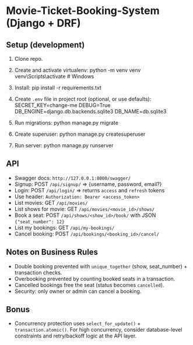 # Movie-Ticket-Booking-System (Django + DRF)

## Setup (development) 
1. Clone repo.
2. Create and activate virtualenv:
   python -m venv venv
   venv\Scripts\activate # Windows
   
3. Install: pip install -r requirements.txt

4. Create `.env` file in project root (optional, or use defaults):
   SECRET_KEY=change-me
   DEBUG=True DB_ENGINE=django.db.backends.sqlite3
   DB_NAME=db.sqlite3

5. Run migrations:
   python manage.py migrate

6. Create superuser:
   python manage.py createsuperuser

7. Run server: python manage.py runserver

## API 
- Swagger docs: `http://127.0.0.1:8000/swagger/`
- Signup: POST `/api/signup/` => {username, password, email?}
- Login: POST `/api/login/` => returns `access` and `refresh` tokens
- Use header: `Authorization: Bearer <access_token>`
- List movies: GET `/api/movies/`
- List shows for movie: GET `/api/movies/<movie_id>/shows/`
- Book a seat: POST `/api/shows/<show_id>/book/` with JSON `{"seat_number": 12}`
- List my bookings: GET `/api/my-bookings/`
- Cancel booking: POST `/api/bookings/<booking_id>/cancel/`

## Notes on Business Rules
- Double booking prevented with `unique_together` (show, seat_number) + transaction checks.
- Overbooking prevented by counting booked seats in a transaction.
- Cancelled bookings free the seat (status becomes `cancelled`).
- Security: only owner or admin can cancel a booking.

## Bonus 
- Concurrency protection uses `select_for_update()` + `transaction.atomic()`. For high concurrency, consider database-level constraints and retry/backoff logic at the API layer.
